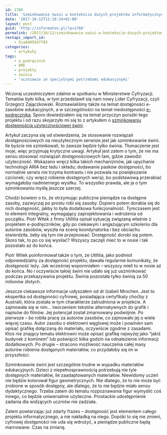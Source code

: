 ```yaml
---
id: 1766
title: 'Szminkowanie świni w kontekście dużych projektów informatycznych'
date: '2017-10-12T12:19:24+02:00'
layout: post
guid: 'http://informaton.pl/?p=1766'
permalink: /2017/10/12/szminkowanie-swini-w-kontekscie-duzych-projektow-informatycznych/
restapi_import_id:
    - 5ca8405547793
categories:
    - artykuły
tags:
    - e-podręcznik
    - ORE
    - projekty
    - świnia
    - 'uczniowie ze specjalnymi potrzebami edukacyjnymi'
---
```


Wczoraj uczestniczyłem zdalnie w spotkaniu w Ministerstwie Cyfryzacji. Tematów było kilka, w tym przedstawił się nam nowy Lider Cyfryzacji, czyli Grzegorz Zajączkowski. Rozmawialiśmy także na temat dostępności e-zasobów edukacyjnych, a w szczególności na temat niedostępności [e-podręcznika](http://www.epodreczniki.pl/begin/). Sporo dowiedziałem się na temat przyczyn porażki tego projektu i od razu skojarzyło mi się to z artykułem o [szminkowaniu dostępnością użytecznościowej świni](https://webaim.org/blog/accessibility-lipstick-on-a-usability-pig/).

Artykuł zaczyna się od stwierdzenia, że stosowanie rozwiązań dostępnościowych na nieużytecznym serwisie jest jak szminkowanie świni. Ile byście nie szminkowali, to zawsze będzie tylko świnia. Tłumaczenie jest moje, więc przyjmuję krytyczne uwagi. Artykuł jest zatem o tym, że nie ma sensu stosować rozwiązań dostępnościowych tam, gdzie zawodzi użyteczność. Wskazano wręcz kilka takich mechanizmów, jak upychanie technologii ARIA bez ładu i składu; dodawanie pasków dostępności, bo normalnie serwis nie trzyma kontrastu i nie pozwala na powiększanie czcionek; czy wręcz robienie dostępnych wersji, bo podstawową przerabiać wymagałoby nadmiernego wysiłku. To wszystko prawda, ale ja o tym szminkowaniu myślę jeszcze szerzej.

Chodzi bowiem o to, że otrzymując publiczne pieniądze na dostępne zasoby, zazwyczaj po prostu robi się zasoby. Dopiero potem dorabia się do nich dostępność, jakby to była dodatkowa funkcjonalność. Tymczasem jest to element integralny, wymagający zaprojektowania i wdrożenia od początku. Piotr Witek z firmy Utilitia opisał sytuację związaną właśnie z projektem e-podręczników, gdy po ciekawym i angażującym szkoleniu dla autorów zasobów, wyszła na scenę koordynatorka i bez obciachu stwierdziła, żeby się tym nie przejmować. Dostępność dorobi się potem. Skoro tak, to po co się wysilać? Wszyscy zaczęli mieć to w nosie i tak pozostało aż do końca.

Piotr Witek poinformował także o tym, że Utilitia, jako podmiot odpowiedzialny za dostępność projektu, dawała regularnie komunikaty, że dostępność leży. Jak wcześniej wspomniałem – wszyscy mieli to w nosie aż do końca. No i oczywiście takiej świni nie udało się już uszminkować podczas przekazywania projektu. Świnia pozostała tylko świnią za 50 milionów złotych.

Jeszcze ciekawsze informacje usłyszałem od dr Izabeli Mrochen. Jest to ekspertka od dostępności cyfrowej, posiadająca certyfikaty choćby z Australii, która została w tym charakterze zatrudniona w projekcie. A zajmowała się w nim… tworzeniem tekstów alternatywnych do grafik i napisów do filmów. Jej potencjał został zmarnowany podwójnie. Po pierwsze – bo robiła pracę za autorów zasobów, co zajmowało jej o wiele więcej czasu. Autor zasobu o elektrowni węglowej może i powinien sam opisać grafikę dołączaną do materiału, oczywiście zgodnie z zasadami. Ktoś nie znający tematu elektrowni może opisać grafikę najwyżej jako “jakiś budynek z kominem” lub poświęcić kilka godzin na odnalezienie informacji dodatkowych. Po drugie – stracono możliwość nauczenia całej masy autorów robienia dostępnych materiałów, co przydałoby się im w przyszłości.

Szminkowanie świni jest szczególnie trudne w wypadku materiałów edukacyjnych. Dzieci z niepełnosprawnością potrzebują nie tyle dostępnych materiałów, ile zaadaptowanych materiałów. Niewidomy uczeń nie będzie kolorował figur geometrycznych. Nie dlatego, że to nie może być zrobione w sposób dostępny, ale dlatego, że to nie będzie miało sensu dydaktycznego. Trzeba zatem do tematu rozpoznawania figur wymyślić coś innego, co będzie uniwersalnie użyteczne. Prostackie udostępnienie zadania dla widzących uczniów nie zadziała.

Zatem powtarzając już zdarty frazes – dostępność jest elementem całego projektu informatycznego, a nie nakładką na niego. Dopóki to się nie zmieni, cyfrowej dostępności nie uda się wdrożyć, a pieniądze publiczne będą marnowane. Czas na zmianę.